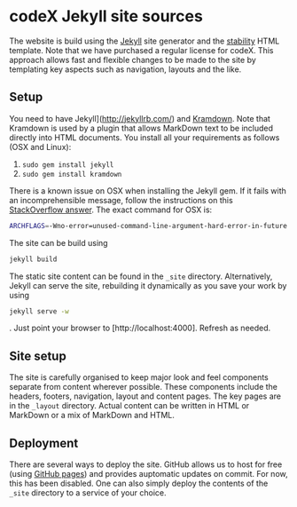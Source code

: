 # codeX Jekyll site sources

The  website is build using the [Jekyll](http://jekyllrb.com/) site generator and the [stability](http://themeforest.net/item/stability-responsive-html5css3-template/7222255) HTML template. Note that we have purchased a regular license for codeX. This approach allows fast and flexible changes to be made to the site by templating key aspects such as navigation, layouts and the like.

## Setup
You need to have Jekyll](http://jekyllrb.com/) and [Kramdown](http://kramdown.gettalong.org/). Note that Kramdown is used by a plugin that allows MarkDown text to be included directly into HTML documents. You install all your requirements as follows (OSX and Linux):

 1.  `sudo gem install jekyll`
 1.  `sudo gem install kramdown`

There is a known issue on OSX when installing the Jekyll gem. If it fails with an incomprehensible message, follow the instructions on this [StackOverflow answer](http://stackoverflow.com/questions/22352838/ruby-gem-install-json-fails-on-mavericks-and-xcode-5-1-unknown-argument-mul). The exact command for OSX is:

``` bash
ARCHFLAGS=-Wno-error=unused-command-line-argument-hard-error-in-future sudo gem install jekyll
```
The site can be build using 
``` bash
jekyll build
```
The static site content can be found in the `_site` directory. Alternatively, Jekyll can serve the site, rebuilding it dynamically as you save your work by using 
``` bash
jekyll serve -w
```
. Just point your browser to [http://localhost:4000]. Refresh as needed.


## Site setup
The site is carefully organised to keep major look and feel components separate from content wherever possible. These components include the headers, footers, navigation, layout and content pages. The key pages are in the `_layout` directory. Actual content can be written in HTML or MarkDown or a mix of MarkDown and HTML.

## Deployment
There are several ways to deploy the site. GitHub allows us to host for free (using [GitHub pages](https://pages.github.com/)) and provides auptomatic updates on commit. For now, this has been disabled. One can also simply deploy the contents of the `_site` directory to a service of your choice.




